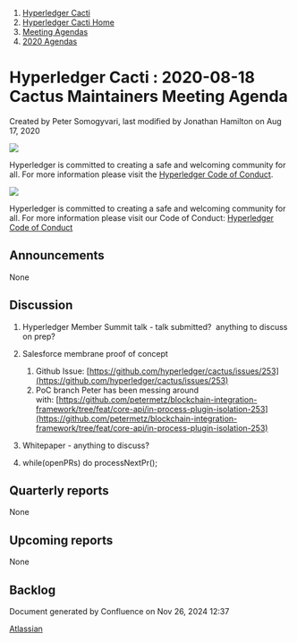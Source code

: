 1. [Hyperledger Cacti](index.html)
2. [Hyperledger Cacti Home](Hyperledger-Cacti-Home_20414469.html)
3. [Meeting Agendas](Meeting-Agendas_20414488.html)
4. [2020 Agendas](2020-Agendas_20414504.html)

# Hyperledger Cacti : 2020-08-18 Cactus Maintainers Meeting Agenda

Created by Peter Somogyvari, last modified by Jonathan Hamilton on Aug 17, 2020

![](https://wiki.hyperledger.org/download/attachments/2392771/welcome.png?version=2&modificationDate=1572450107000&api=v2)

Hyperledger is committed to creating a safe and welcoming community for all. For more information please visit the [Hyperledger Code of Conduct](https://lf-hyperledger.atlassian.net/wiki/spaces/HYP/pages/19595281/Hyperledger+Code+of+Conduct).

![](https://wiki.hyperledger.org/download/attachments/29034696/Antitrustnotice.png?version=1&modificationDate=1581695654000&api=v2)

Hyperledger is committed to creating a safe and welcoming community for all. For more information please visit our Code of Conduct: [Hyperledger Code of Conduct](https://lf-hyperledger.atlassian.net/wiki/spaces/HYP/pages/19595281/Hyperledger+Code+of+Conduct)

## Announcements

None

## Discussion

1. Hyperledger Member Summit talk - talk submitted?  anything to discuss on prep?
2. Salesforce membrane proof of concept
   
   1. Github Issue: [https://github.com/hyperledger/cactus/issues/253](https://github.com/hyperledger/cactus/issues/253)
   2. PoC branch Peter has been messing around with: [https://github.com/petermetz/blockchain-integration-framework/tree/feat/core-api/in-process-plugin-isolation-253](https://github.com/petermetz/blockchain-integration-framework/tree/feat/core-api/in-process-plugin-isolation-253)
3. Whitepaper - anything to discuss?
4. while(openPRs) do processNextPr();

## Quarterly reports

None

## Upcoming reports

None

## Backlog

Document generated by Confluence on Nov 26, 2024 12:37

[Atlassian](http://www.atlassian.com/)
